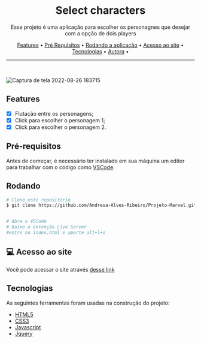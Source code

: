 <h1 align="center">Select characters</h1>

<p align="center">Esse projeto é uma aplicação para escolher os personagnes que desejar com a opção de dois players</p>

<p align="center">
 <a href="#features">Features</a> •
 <a href="#pré-requisitos">Pré Requisitos</a> •
 <a href="#rodando-o-mobile">Rodando a aplicação</a> •
 <a href="#acesso-ao-site">Acesso ao site</a> •
 <a href="#tecnologias">Tecnologias</a> •
 <a href="https://www.linkedin.com/in/andresa-alves-ribeiro/" target="_blank">Autora</a> •
</p>

---

<br>


  ![Captura de tela 2022-08-26 183715](https://user-images.githubusercontent.com/94997593/186997114-ef96ac85-11b7-440c-a6ba-92252e47a600.png)


## Features

- [x] Flutação entre os personagens;
- [x] Click para escolher o personagem 1;
- [x] Click para escolher o personagem 2.

## Pré-requisitos

Antes de começar, é necessário ter instalado em sua máquina um editor para trabalhar com o código como [VSCode](https://code.visualstudio.com/).


## Rodando

```bash
# Clone este repositório
$ git clone https://github.com/Andresa-Alves-Ribeiro/Projeto-Marvel.git


# Abra o VSCode
# Baixe o extenção Live Server
#entre no index.html e aperte alt+l+o

```

## 💻 Acesso ao site

Você pode acessar o site através [desse link](https://projeto-marvel-eight.vercel.app/)


## Tecnologias

As seguintes ferramentas foram usadas na construção do projeto:

- [HTML5](https://html.spec.whatwg.org/)
- [CSS3](https://www.w3schools.com/css/)
- [Javascript](https://www.javascript.com/)
- [Jquery](https://jquery.com/)

 
